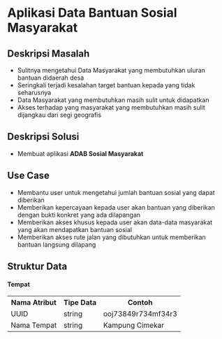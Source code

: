 <h1>Aplikasi Data Bantuan Sosial Masyarakat</h1>

<h2>Deskripsi Masalah</h2>

<ul>
  <li>Sulitnya mengetahui Data Masyarakat yang membutuhkan uluran bantuan didaerah desa</li>
  <li>Seringkali terjadi kesalahan target bantuan kepada yang tidak seharusnya</li>
  <li>Data Masyarakat yang membutuhkan masih sulit untuk didapatkan</li>
  <li>Akses terhadap yang masyarakat yang membutuhkan masih sulit dijangkau dari segi geografis</li>
</ul>

<h2>Deskripsi Solusi</h2>

<ul>
  <li>Membuat aplikasi <b>ADAB Sosial Masyarakat</b></li>
</ul>

<h2>Use Case</h2>

<ul>
  <li>Membantu user untuk mengetahui jumlah bantuan sosial yang dapat diberikan</li>
  <li>Memberikan kepercayaan kepada user akan bantuan yang diberikan dengan bukti konkret yang ada dilapangan</li>
  <li>Memberikan akses khusus kepada user akan data-data masyarakat yang akan mendapatkan bantuan sosial</li>
  <li>Memberikan akses rute jalan yang dibutuhkan untuk memberikan bantuan langsung dilapang</li>
</ul>

<h2>Struktur Data</h2>

<h4>Tempat</h4>

<table>
  <tr>
    <th>Nama Atribut</th>
    <th>Tipe Data</th>
    <th>Contoh</th>
  </tr>
  <tr>
    <td>UUID</td>
    <td>string</td>
    <td>ooj73849r734mf34r3</td>
  </tr>
  <tr>
    <td>Nama Tempat</td>
    <td>string</td>
    <td>Kampung Cimekar</td>
  </tr>
</table>
